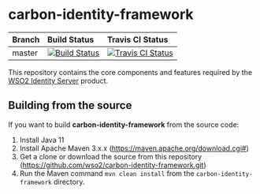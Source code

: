 # carbon-identity-framework

|  Branch | Build Status | Travis CI Status |
| :------------ |:------------- |:-------------
| master      | [![Build Status](https://wso2.org/jenkins/job/platform-builds/job/carbon-identity-framework/badge/icon)](https://wso2.org/jenkins/job/platform-builds/job/carbon-identity-framework/) | [![Travis CI Status](https://travis-ci.org/wso2/carbon-identity-framework.svg?branch=master)](https://travis-ci.org/wso2/carbon-identity-framework.svg?branch=master)|


This repository contains the core components and features required by the [WSO2 Identity Server](https://github.com/wso2/product-is) product.
 

## Building from the source

If you want to build **carbon-identity-framework** from the source code:

1. Install Java 11
1. Install Apache Maven 3.x.x (https://maven.apache.org/download.cgi#)
1. Get a clone or download the source from this repository (https://github.com/wso2/carbon-identity-framework.git)
1. Run the Maven command ``mvn clean install`` from the ``carbon-identity-framework`` directory.


